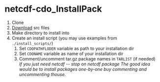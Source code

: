 # netcdf-cdo_InstallPack


1. Clone
2. [Download](https://disk.yandex.com/d/_EajVbirUuVYiw) src files
3. Make directory to install into
4. Create an install script (you may use examples from `./install_scripts/`) 
	1. Set `CDOPATHFLODER` variable as path to your installation dir 
	2. Set `CDONAME` variable as name of your installation dir 
	3. Comment/uncomment tar.gz package names in `TARLIST` (if needed)
		*If you just need netcdf -- stop on netcdf package*
		*The good idea would be to install packages one-by-one buy commenting and uncommenting thouse.*


